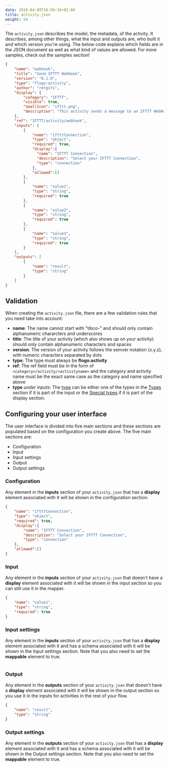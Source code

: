 ```yaml
---
date: 2016-04-09T16:50:16+02:00
title: activity.json
weight: 54
---
```


The `activity.json` describes the model, the metadata, of the activity. It describes, among other things, what the input and outputs are, who built it and which version you're using. The below code explains which fields are in the JSON document as well as what kind of values are allowed. For more samples, check out the samples section!
```json
{
    "name": "webhook",
    "title": "Send IFTTT WebHook",
    "version": "0.1.0",
    "type": "flogo:activity",
    "author": "retgits",
    "display": {
        "category": "IFTTT",
        "visible": true,
        "smallIcon": "ifttt.png",
        "description": "This activity sends a message to an IFTTT WebHook"
    },
    "ref": "IFTTT/activity/webhook",
    "inputs": [
        {
            "name": "iftttConnection",
            "type": "object",
            "required": true,
            "display":{
              "name": "IFTTT Connection",
              "description": "Select your IFTTT Connection",
              "type": "connection"
            },
            "allowed":[]
        },
        {
            "name": "value1",
            "type": "string",
            "required": true
        },
        {
            "name": "value2",
            "type": "string",
            "required": true
        },
        {
            "name": "value3",
            "type": "string",
            "required": true
        }
    ],
    "outputs": [
        {
            "name": "result",
            "type": "string"
        }
    ]
}
```
## Validation
When creating the `activity.json` file, there are a few validation rules that you need take into account:

* **name**: The name cannot start with "tibco-" and should only contain alphanumeric chararcters and underscores
* **title**: The title of your activity (which also shows up on your activity) should only contain alphanumeric characters and spaces
* **version**: The version of your activity follows the semver notation (x.y.z), with numeric characters separated by dots
* **type**: The type must always be **flogo:activity**
* **ref**: The ref field must be in the form of `<category>/activity/<activityname>` and the category and activity name must be the exact same case as the category and name specified above
* **type** _under inputs_: The [type](../display-settings) can be either one of the types in the [Types](../display-settings/#types) section if it is part of the input or the [Special types](../display-settings/#special-types) if it is part of the display section.

## Configuring your user interface
The user interface is divided into five main sections and these sections are populated based on the configuration you create above. The five main sections are:

* Configuration
* Input
* Input settings
* Output
* Output settings

### Configuration
Any element in the **inputs** section of your `activity.json` that has a **display** element associated with it will be shown in the configuration section:
```json
{
    "name": "iftttConnection",
    "type": "object",
    "required": true,
    "display":{
        "name": "IFTTT Connection",
        "description": "Select your IFTTT Connection",
        "type": "connection"
    },
    "allowed":[]
}
```

### Input
Any element in the **inputs** section of your `activity.json` that doesn't have a **display** element associated with it will be shown in the input section so you can still use it in the mapper.
```json
{
    "name": "value1",
    "type": "string",
    "required": true
}
```

### Input settings
Any element in the **inputs** section of your `activity.json` that has a **display** element associated with it and has a schema associated with it will be shown in the Input settings section. Note that you also need to set the **mappable** element to true.
```json

```

### Output
Any element in the **outputs** section of your `activity.json` that doesn't have a **display** element associated with it will be shown in the output section so you use it in the inputs for activities in the rest of your flow.
```json
{
    "name": "result",
    "type": "string"
}
```

### Output settings
Any element in the **outputs** section of your `activity.json` that has a **display** element associated with it and has a schema associated with it will be shown in the Output settings section. Note that you also need to set the **mappable** element to true.
```json

```